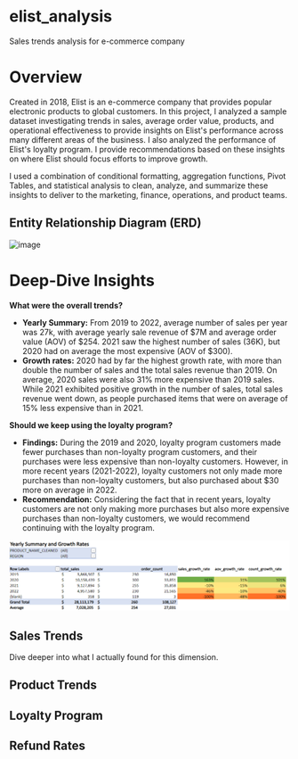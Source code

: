 # elist_analysis
Sales trends analysis for e-commerce company

# Overview
Created in 2018, Elist is an e-commerce company that provides popular electronic products to global customers. In this project, I analyzed a sample dataset investigating trends in sales, average order value, products, and operational effectiveness to provide insights on Elist's performance across many different areas of the business. I also analyzed the performance of Elist's loyalty program. I provide recommendations based on these insights on where Elist should focus efforts to improve growth.

I used a combination of conditional formatting, aggregation functions, Pivot Tables, and statistical analysis to clean, analyze, and summarize these insights to deliver to the marketing, finance, operations, and product teams.

## Entity Relationship Diagram (ERD)
<img width="600" alt="image" src="https://github.com/user-attachments/assets/a609ddf3-c5ce-4b54-9002-5877712276c5">


# Deep-Dive Insights
**What were the overall trends?**
* **Yearly Summary:** From 2019 to 2022, average number of sales per year was 27k, with average yearly sale revenue of $7M and average order value (AOV) of $254. 2021 saw the highest number of sales (36K), but 2020 had on average the most expensive (AOV of $300).
* **Growth rates:** 2020 had by far the highest growth rate, with more than double the number of sales and the total sales revenue than 2019. On average, 2020 sales were also 31% more expensive than 2019 sales. While 2021 exhibited positive growth in the number of sales, total sales revenue went down, as people purchased items that were on average of 15% less expensive than in 2021.

**Should we keep using the loyalty program?**
* **Findings:** During the 2019 and 2020, loyalty program customers made fewer purchases than non-loyalty program customers, and their purchases were less expensive than non-loyalty customers. However, in more recent years (2021-2022), loyalty customers not only made more purchases than non-loyalty customers, but also purchased about $30 more on average in 2022.
* **Recommendation:** Considering the fact that in recent years, loyalty customers are not only making more purchases but also more expensive purchases than non-loyalty customers, we would recommend continuing with the loyalty program.

<img width="750" alt="image" src=image.png>

## Sales Trends
Dive deeper into what I actually found for this dimension.

## Product Trends

## Loyalty Program


## Refund Rates
